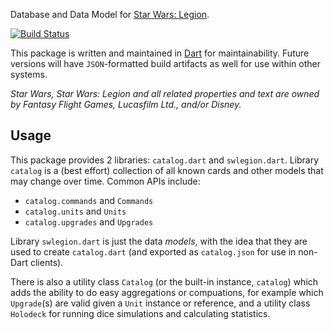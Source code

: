 Database and Data Model for [Star Wars: Legion][1].

[![Build Status](https://travis-ci.org/hquplink/swlegion.svg?branch=master)](https://travis-ci.org/hquplink/swlegion)

This package is written and maintained in [Dart][2] for maintainability. Future
versions will have `JSON`-formatted build artifacts as well for use within other
systems.

_Star Wars, Star Wars: Legion and all related properties and text are owned by Fantasy Flight Games, Lucasfilm Ltd., and/or Disney._

[1]: https://www.fantasyflightgames.com/en/products/star-wars-legion/
[2]: https://www.dartlang.org/

## Usage

This package provides 2 libraries: `catalog.dart` and `swlegion.dart`. Library
`catalog` is a (best effort) collection of all known cards and other models
that may change over time. Common APIs include:

- `catalog.commands` and `Commands`
- `catalog.units` and `Units`
- `catalog.upgrades` and `Upgrades`

Library `swlegion.dart` is just the data _models_, with the idea that they are
used to create `catalog.dart` (and exported as `catalog.json` for use in
non-Dart clients).

There is also a utility class `Catalog` (or the built-in instance, `catalog`)
which adds the ability to do easy aggregations or compuations, for example which
`Upgrade`(s) are valid given a `Unit` instance or reference, and a utility class
`Holodeck` for running dice simulations and calculating statistics.
